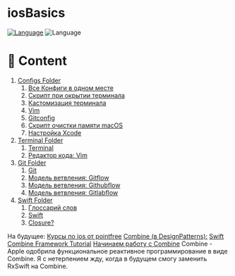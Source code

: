 # iosBasics

[![Language](https://img.shields.io/badge/Language-Swift-brightgreen)]()
![Language](https://img.shields.io/badge/Language-Swift-green&logo=Swift.svg)

# 📝 Content

1.  [Configs Folder](/Configs)
    1. [Все Конфиги в одном месте](/Configs/AllStartingConfigs.md)
    2. [Скрипт при окрытии терминала](/Configs/openTerminalScript.md)
    3. [Кастомизация терминала](/Configs/Terminal%2BiTerm2/HowToUseCustomProfileFiles.md)
    4. [Vim](/Configs/vimrc.md)
    5. [Gitconfig](/Configs/gitconfig.md)
    6. [Скрипт очистки памяти macOS](/Configs/CleanUpMac.sh)
    7. [Настройка Xcode](/Configs/XcodeSettingShortcutsDebugging.md)
2. [Terminal Folder](/Terminal)
    1. [Terminal](/Terminal/Terminal.md) 
    2. [Редактор кода: Vim](/Terminal/TextEditors.md)
3. [Git Folder](/Git)
    1.  [Git](/Git/Git.md)
    2.  [Модель ветвления: Gitflow](/Git/Gitflow.md)
    3.  [Модель ветвления: Githubflow](/Git/Githubflow.md)
    4.  [Модель ветвления: Gitlabflow](/Git/Gitlabflow.md)
4. [Swift Folder](/Swift)
    1. [Глоссарий слов](/Swift/Glossary.md)
    2. [Swift](/Swift/Swift.md)
    3. [Closure?]()


На будущее:
[Курсы по ios от pointfree](https://www.pointfree.co/pricing)
[Combine (в DesignPatterns):](https://heckj.github.io/swiftui-notes/#download-the-project)
[Swift Combine Framework Tutorial](https://www.vadimbulavin.com/swift-combine-framework-tutorial-getting-started/)
[Начинаем работу с Combine](https://apptractor.ru/info/articles/combine-tutorial-1.html)
Combine - Apple одобрила функциональное реактивное программирование в виде Combine. Я с нетерпением жду, когда в будущем смогу заменить RxSwift на Combine.
